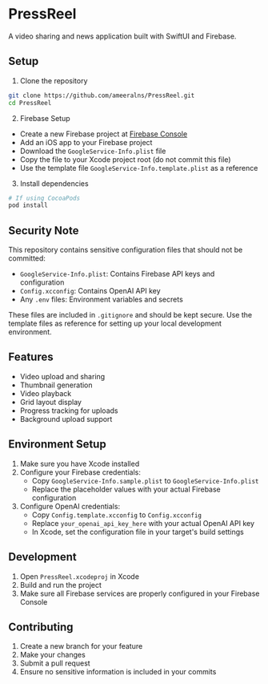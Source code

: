 # PressReel

A video sharing and news application built with SwiftUI and Firebase.

## Setup

1. Clone the repository
```bash
git clone https://github.com/ameeralns/PressReel.git
cd PressReel
```

2. Firebase Setup
- Create a new Firebase project at [Firebase Console](https://console.firebase.google.com)
- Add an iOS app to your Firebase project
- Download the `GoogleService-Info.plist` file
- Copy the file to your Xcode project root (do not commit this file)
- Use the template file `GoogleService-Info.template.plist` as a reference

3. Install dependencies
```bash
# If using CocoaPods
pod install
```

## Security Note

This repository contains sensitive configuration files that should not be committed:

- `GoogleService-Info.plist`: Contains Firebase API keys and configuration
- `Config.xcconfig`: Contains OpenAI API key
- Any `.env` files: Environment variables and secrets

These files are included in `.gitignore` and should be kept secure. Use the template files as reference for setting up your local development environment.

## Features

- Video upload and sharing
- Thumbnail generation
- Video playback
- Grid layout display
- Progress tracking for uploads
- Background upload support

## Environment Setup

1. Make sure you have Xcode installed
2. Configure your Firebase credentials:
   - Copy `GoogleService-Info.sample.plist` to `GoogleService-Info.plist`
   - Replace the placeholder values with your actual Firebase configuration
3. Configure OpenAI credentials:
   - Copy `Config.template.xcconfig` to `Config.xcconfig`
   - Replace `your_openai_api_key_here` with your actual OpenAI API key
   - In Xcode, set the configuration file in your target's build settings

## Development

1. Open `PressReel.xcodeproj` in Xcode
2. Build and run the project
3. Make sure all Firebase services are properly configured in your Firebase Console

## Contributing

1. Create a new branch for your feature
2. Make your changes
3. Submit a pull request
4. Ensure no sensitive information is included in your commits 